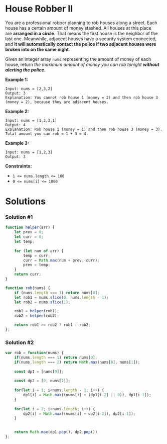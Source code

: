 # House Robber II

You are a professional robber planning to rob houses along a street. Each house has a certain amount of money stashed. All houses at this place are **arranged in a circle.** That means the first house is the neighbor of the last one. Meanwhile, adjacent houses have a security system connected, and **it will automatically contact the police if two adjacent houses were broken into on the same night**.

Given an integer array `nums` representing the amount of money of each house, return *the maximum amount of money you can rob tonight **without alerting the police***.

**Example 1:**

```
Input: nums = [2,3,2]
Output: 3
Explanation: You cannot rob house 1 (money = 2) and then rob house 3 (money = 2), because they are adjacent houses.

```

**Example 2:**

```
Input: nums = [1,2,3,1]
Output: 4
Explanation: Rob house 1 (money = 1) and then rob house 3 (money = 3).
Total amount you can rob = 1 + 3 = 4.

```

**Example 3:**

```
Input: nums = [1,2,3]
Output: 3

```

**Constraints:**

- `1 <= nums.length <= 100`
- `0 <= nums[i] <= 1000`

# Solutions

### Solution #1

```jsx
function helper(arr) {
    let prev = 0;
    let curr = 0;
    let temp;
    
    for (let num of arr) {
        temp = curr;
        curr = Math.max(num + prev, curr);
        prev = temp;
    }
    return curr; 
}

function rob(nums) {
    if (nums.length === 1) return nums[0];
    let rob1 = nums.slice(0, nums.length - 1);
    let rob2 = nums.slice(1);

    rob1 = helper(rob1);
    rob2 = helper(rob2);

    return rob1 >= rob2 ? rob1 : rob2;  
};
```

### Solution #2

```jsx
var rob = function(nums) {
    if(nums.length === 1) return nums[0];
    if(nums.length === 2) return Math.max(nums[0], nums[1]);
    
    const dp1 = [nums[0]];
    
    const dp2 = [0, nums[1]];
    
    for(let i = 1; i<nums.length - 1; i++) {
        dp1[i] = Math.max((nums[i] + (dp1[i-2] || 0)), dp1[i-1]);
    }
    
    for(let i = 2; i<nums.length; i++) {
        dp2[i] = Math.max((nums[i] + dp2[i-2]), dp2[i-1]);
    }

    
    return Math.max(dp1.pop(), dp2.pop())
};
```